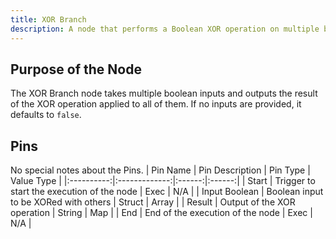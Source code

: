 ```yaml
---
title: XOR Branch
description: A node that performs a Boolean XOR operation on multiple boolean inputs.
---
```


## Purpose of the Node
The XOR Branch node takes multiple boolean inputs and outputs the result of the XOR operation applied to all of them. If no inputs are provided, it defaults to `false`.

## Pins
No special notes about the Pins.
| Pin Name | Pin Description | Pin Type | Value Type |
|:----------:|:-------------:|:------:|:------:|
| Start | Trigger to start the execution of the node | Exec | N/A |
| Input Boolean | Boolean input to be XORed with others | Struct | Array |
| Result | Output of the XOR operation | String | Map |
| End | End of the execution of the node | Exec | N/A |
